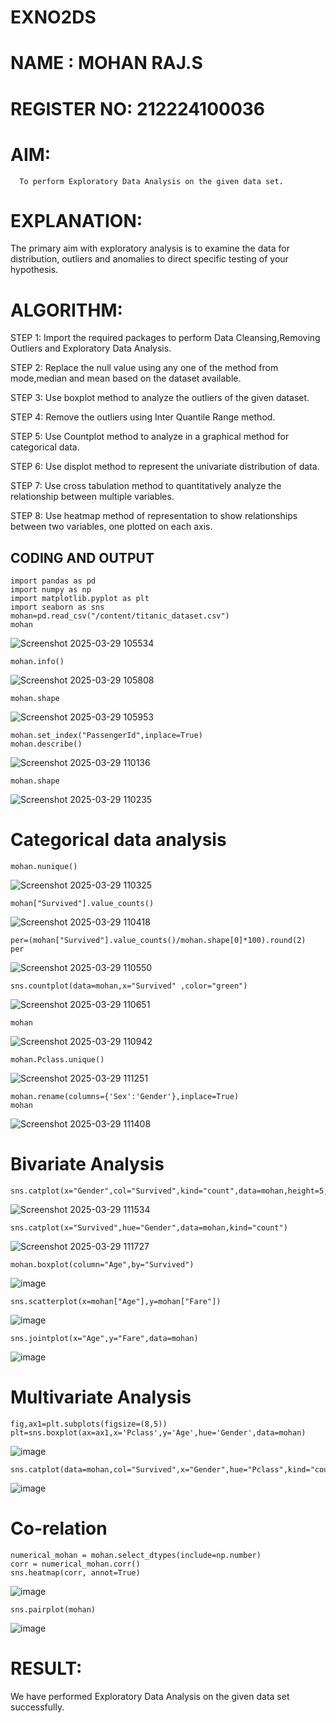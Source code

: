 # EXNO2DS
# NAME : MOHAN RAJ.S
# REGISTER NO: 212224100036
# AIM:
      To perform Exploratory Data Analysis on the given data set.
      
# EXPLANATION:
  The primary aim with exploratory analysis is to examine the data for distribution, outliers and anomalies to direct specific testing of your hypothesis.
  
# ALGORITHM:
STEP 1: Import the required packages to perform Data Cleansing,Removing Outliers and Exploratory Data Analysis.

STEP 2: Replace the null value using any one of the method from mode,median and mean based on the dataset available.

STEP 3: Use boxplot method to analyze the outliers of the given dataset.

STEP 4: Remove the outliers using Inter Quantile Range method.

STEP 5: Use Countplot method to analyze in a graphical method for categorical data.

STEP 6: Use displot method to represent the univariate distribution of data.

STEP 7: Use cross tabulation method to quantitatively analyze the relationship between multiple variables.

STEP 8: Use heatmap method of representation to show relationships between two variables, one plotted on each axis.

## CODING AND OUTPUT
~~~
import pandas as pd
import numpy as np
import matplotlib.pyplot as plt
import seaborn as sns
mohan=pd.read_csv("/content/titanic_dataset.csv")
mohan
~~~
![Screenshot 2025-03-29 105534](https://github.com/user-attachments/assets/1c26c591-5be9-42f3-a577-e3dd788ea641)
~~~
mohan.info()
~~~
![Screenshot 2025-03-29 105808](https://github.com/user-attachments/assets/530d1eaa-887b-4732-9941-f693f9ce94ea)
~~~
mohan.shape
~~~
![Screenshot 2025-03-29 105953](https://github.com/user-attachments/assets/0a21de9c-84f2-45b1-8485-bcc574941f73)
~~~
mohan.set_index("PassengerId",inplace=True)
mohan.describe()
~~~
![Screenshot 2025-03-29 110136](https://github.com/user-attachments/assets/2187267b-0506-40fa-beac-8021bbd10cd5)
~~~
mohan.shape
~~~
![Screenshot 2025-03-29 110235](https://github.com/user-attachments/assets/de2e8764-652c-4c43-9aa2-be71379d8e44)
# Categorical data analysis
~~~
mohan.nunique()
~~~
![Screenshot 2025-03-29 110325](https://github.com/user-attachments/assets/c1b5ab95-5ed7-47ab-9c2e-ad0bfabef88c)
~~~
mohan["Survived"].value_counts()
~~~
![Screenshot 2025-03-29 110418](https://github.com/user-attachments/assets/c9bad0e0-b117-4532-b90a-7cfdfe1bfd2a)
~~~
per=(mohan["Survived"].value_counts()/mohan.shape[0]*100).round(2)
per
~~~
![Screenshot 2025-03-29 110550](https://github.com/user-attachments/assets/1f80a502-b247-4a65-8702-a33c67d1bba7)
~~~
sns.countplot(data=mohan,x="Survived" ,color="green")
~~~
![Screenshot 2025-03-29 110651](https://github.com/user-attachments/assets/f09c4042-7968-4c01-8579-b2bd01ced584)
~~~
mohan
~~~
![Screenshot 2025-03-29 110942](https://github.com/user-attachments/assets/da7abb79-bea0-4db9-9c1d-35166496aaec)
~~~
mohan.Pclass.unique()
~~~
![Screenshot 2025-03-29 111251](https://github.com/user-attachments/assets/3fcd4be8-a5af-41da-9a9c-c35b936c793f)
~~~
mohan.rename(columns={'Sex':'Gender'},inplace=True)
mohan
~~~
![Screenshot 2025-03-29 111408](https://github.com/user-attachments/assets/1231dc83-b9a7-44ee-baee-d0e8108db258)
# Bivariate Analysis
~~~
sns.catplot(x="Gender",col="Survived",kind="count",data=mohan,height=5,aspect=.7)
~~~
![Screenshot 2025-03-29 111534](https://github.com/user-attachments/assets/56454c77-8650-40fe-a087-7d6eae8ed59f)
~~~
sns.catplot(x="Survived",hue="Gender",data=mohan,kind="count")
~~~
![Screenshot 2025-03-29 111727](https://github.com/user-attachments/assets/f26958e5-7d34-49f2-b33c-e20e11272f0e)
~~~
mohan.boxplot(column="Age",by="Survived")
~~~
![image](https://github.com/user-attachments/assets/6d873eb8-e8c8-4fe2-80ee-2a25d55156ed)
~~~
sns.scatterplot(x=mohan["Age"],y=mohan["Fare"])
~~~
![image](https://github.com/user-attachments/assets/5ef3f089-0038-4d08-91ca-9f6b9b8bf826)
~~~
sns.jointplot(x="Age",y="Fare",data=mohan)
~~~
![image](https://github.com/user-attachments/assets/1b9f2f3d-1c03-4f00-95ed-58c38ffb3668)
# Multivariate Analysis
~~~
fig,ax1=plt.subplots(figsize=(8,5))
plt=sns.boxplot(ax=ax1,x='Pclass',y='Age',hue='Gender',data=mohan)
~~~
![image](https://github.com/user-attachments/assets/f0dc520f-f5ef-43ef-8a71-60a3e06d3957)
~~~
sns.catplot(data=mohan,col="Survived",x="Gender",hue="Pclass",kind="count")
~~~
![image](https://github.com/user-attachments/assets/0214ce53-efad-4a16-bc64-710623c07f5e)
# Co-relation
~~~
numerical_mohan = mohan.select_dtypes(include=np.number)
corr = numerical_mohan.corr()
sns.heatmap(corr, annot=True)
~~~
![image](https://github.com/user-attachments/assets/9b646e4f-11fe-41c7-9bfa-98460fe1d024)
~~~
sns.pairplot(mohan)
~~~
![image](https://github.com/user-attachments/assets/09c8a89e-80ff-414e-989e-c4322527a28e)

# RESULT:
We have performed Exploratory Data Analysis on the given data set successfully.
